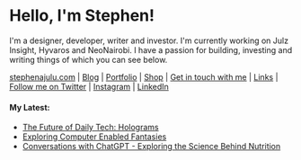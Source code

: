   <!-- Hello there! Feel free to make this your own but kindly don't use my data. Attributions are welcomed & appreciated --> 

# Hello, I'm Stephen!

I'm a designer, developer, writer and investor. I'm currently working on Julz Insight, Hyvaros and NeoNairobi. I have a passion for building, investing and writing things of which you can see below.

[stephenajulu.com](https://stephenajulu.com) | [Blog](https://stephenajulu.com/blog) | [Portfolio](https://stephenajulu.com/portfolio) | [Shop](https://stephenajulu.com/store) | [Get in touch with me](https://stephenajulu.com/contact) | [Links](https://stephenajulu.com/links) | [Follow me on Twitter](https://twitter.com/stephenajulu) | [Instagram](https://instagram.com/stephenajulu) | [LinkedIn](https://linkedin.com/in/stephenajulu)

#### My Latest:

<!-- BLOG-POST-LIST:START -->
- [The Future of Daily Tech: Holograms](https://stephenajulu.com/blog/the-future-of-daily-tech-holograms/)
- [Exploring Computer Enabled Fantasies](https://stephenajulu.com/blog/exploring-computer-enabled-fantasies/)
- [Conversations with ChatGPT - Exploring the Science Behind Nutrition](https://stephenajulu.com/blog/conversations-with-chatgpt-exploring-the-science-behind-nutrition/)
<!-- BLOG-POST-LIST:END -->

